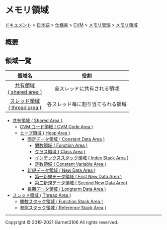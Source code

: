 # メモリ領域

[ドキュメント](../../../../../index.md) > [日本語](../../../../index.md) > [仕様書](../../../index.md) > [CVM](../../index.md) > [メモリ管理](../index.md) > [メモリ領域](./index.md)

## 概要

## 領域一覧

|領域名|役割|
|:-:|:-:|
|[共有領域<br>( shared area )](./shared/index.md)|全スレッドに共有される領域|
|[スレッド領域<br>( thread area )](./thread/index.md)|各スレッド毎に割り当てられる領域|

- [共有領域 ( Shared Area )](./shared/index.md)
    - [CVM コード領域 ( CVM Code Area )](./shared/cvmcode/index.md)
    - [ヒープ領域 ( Heap Area )](./shared/heap/index.md)
        - [固定データ領域 ( Constant Data Area )](./shared/heap/constant/index.md)
            - [関数領域 ( Function Area )](./shared/heap/constant/index.md)
            - [クラス領域 ( Class Area )](./shared/heap/constant/index.md)
            - [インデックススタック領域 ( Index Stack Area )](./shared/heap/constant/index.md)
            - [定数領域 ( Constant Variable Area )](./shared/heap/constant/index.md)
        - [新規データ領域 ( New Data Area )](./shared/heap/new/index.md)
            - [第一新規データ領域 ( First New Data Area )](./shared/heap/new/index.md)
            - [第二新規データ領域 ( Second New Data Area)](./shared/heap/new/index.md)
        - [長期データ領域 ( Longterm Data Area )](./shared/heap/longterm/index.md)
- [スレッド領域 ( Thread Area )](./thread/index.md)
    - [関数スタック領域 ( Function Stack Area )](./thread/function/index.md)
    - [参照スタック領域 ( Reference Stack Area )](./thread/reference/index.md)

---

Copyright © 2019-2021 Garnet3106 All rights reserved.
